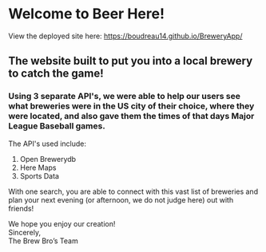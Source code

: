 # Welcome to Beer Here!
View the deployed site here: https://boudreau14.github.io/BreweryApp/<br />

## The website built to put you into a local brewery to catch the game!
 ### Using 3 separate API's, we were able to help our users see what breweries were in the US city of their choice, where they were located, and also gave them the times of that days Major League Baseball games.
 The API's used include:<br />
 1. Open Brewerydb<br />
 2. Here Maps<br />
 3. Sports Data<br />
 
With one search, you are able to connect with this vast list of breweries and plan your next evening (or afternoon, we do not judge here) out with friends!<br />
 
We hope you enjoy our creation!<br />
Sincerely,<br />
The Brew Bro’s Team<br />

